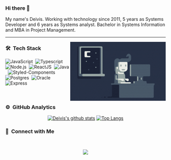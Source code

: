 ### Hi there 👋

My name's Deivis.
Working with technology since 2011, 5 years as Systems Developer and 6 years as Systems analyst. Bachelor in Systems Information and MBA in Project Management.

---

<img alt="Night Coding" src="https://raw.githubusercontent.com/AVS1508/AVS1508/master/assets/Night-Coding.gif" align="right"/>

### 🛠 &nbsp;Tech Stack

![JavaScript](https://img.shields.io/badge/-JavaScript-FEAE32?style=flat&logoColor=fff&logo=javascript)&nbsp;
![Typescript](https://img.shields.io/badge/-Typescript-3178C6?style=flat&logoColor=fff&logo=typescript)&nbsp;
![Node.js](https://img.shields.io/badge/-Node.js-5B9856?style=flat&logoColor=fff&logo=node.js)&nbsp;
![ReactJS](https://img.shields.io/badge/-ReactJS-18BCEE?style=flat&logoColor=fff&logo=react)&nbsp;
![Java](https://img.shields.io/badge/-Java-333333?style=flat&logoColor=fff&logo=java)&nbsp;
![Styled-Components](https://img.shields.io/badge/-StyledComponents-333333?style=flat&logo=styled-components&logoColor=ffde34)\
![Postgres](https://img.shields.io/badge/-Postgres-333333?style=flat&logo=postgresql&logoColor=336791)&nbsp;
![Oracle](https://img.shields.io/badge/-Oracle-333333?style=flat&logoColor=fff&logo=oracle)&nbsp;
![Express](https://img.shields.io/badge/-Express-333333?style=flat&logoColor=fff&logo=Express)&nbsp;
<br />
<br />
<br />


### ⚙️ &nbsp;GitHub Analytics

<div align="center">
  
[![Deivis's github stats](https://github-readme-stats.vercel.app/api?username=deivisutp&show_icons=true&theme=react&count_private=false)](https://github.com/anuraghazra/github-readme-stats)
[![Top Langs](https://github-readme-stats.vercel.app/api/top-langs/?username=deivisutp&hide=c%23,html,javascript,tex&layout=compact&langs_count=8&theme=react)](https://github.com/anuraghazra/github-readme-stats)
</div>
<!--
&layout=compact&langs_count=8&theme=react
&layout=compact&theme=radical&bg_color=30,0d0d0d,191919&title_color=fff&text_color=fff&icon_color=79ff97
-->

### 🤝 &nbsp;Connect with Me
<br />
<p align="center">
<a href="https://linkedin.com/in/deivis-utpadel-2b2b7948"><img src="https://img.shields.io/badge/-Luciano%20Silva%20-0077B5?style=flat-square&logo=Linkedin&logoColor=white"/></a>
</p>
